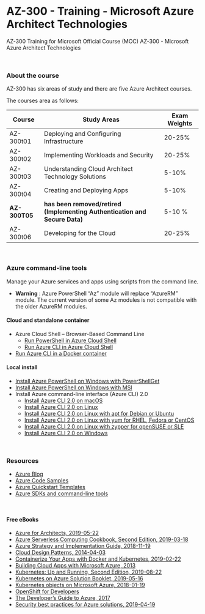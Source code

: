 # AZ-300 - Training - Microsoft Azure Architect Technologies
AZ-300 Training for Microsoft Official Course (MOC) AZ-300 - Microsoft Azure Architect Technologies

<br>

### About the course
AZ-300 has six areas of study and there are five Azure Architect courses.

The courses area as follows:
 
| Course | Study Areas | Exam Weights |
| --- | --- | --- |
| AZ-300t01 | Deploying and Configuring Infrastructure | 20-25% |
| AZ-300t02 | Implementing Workloads and Security  | 20-25% |
| AZ-300t03 | Understanding Cloud Architect Technology Solutions | 5-10% |
| AZ-300t04  | Creating and Deploying Apps | 5-10% |
|  **AZ-300T05** | **has been removed/retired (Implementing Authentication and Secure Data)** | 5-10 % |
| AZ-300t06 | Developing for the Cloud | 20-25% |



<br>
 
 ### Azure command-line tools
 Manage your Azure services and apps using scripts from the command line.
  * **Warning** : Azure PowerShell “Az” module will replace “AzureRM” module. The current version of some Az modules is not compatible with the older AzureRM modules.

 
 
 #### Cloud and standalone container
  * Azure Cloud Shell – Browser-Based Command Line 
     * [Run PowerShell in Azure Cloud Shell](https://shell.azure.com/)
     * [Run Azure CLI in Azure Cloud Shell](https://shell.azure.com/)
  * [Run Azure CLI in a Docker container](https://docs.microsoft.com/en-us/cli/azure/run-azure-cli-docker)
 
 
 
 #### Local install
  * [Install Azure PowerShell on Windows with PowerShellGet](https://docs.microsoft.com/en-us/powershell/azure/install-az-ps)
  * [Install Azure PowerShell on Windows with MSI](https://docs.microsoft.com/en-us/powershell/azure/install-az-ps)
  * Install Azure command-line interface (Azure CLI) 2.0
    * [Install Azure CLI 2.0 on macOS](https://docs.microsoft.com/en-us/cli/azure/install-azure-cli-macos)
    * [Install Azure CLI 2.0 on Linux](https://docs.microsoft.com/en-us/cli/azure/install-azure-cli-linux)
    * [Install Azure CLI 2.0 on Linux with apt for Debian or Ubuntu](https://docs.microsoft.com/en-us/cli/azure/install-azure-cli-apt)
    * [Install Azure CLI 2.0 on Linux with yum for RHEL, Fedora or CentOS](https://docs.microsoft.com/en-us/cli/azure/install-azure-cli-yum)
    * [Install Azure CLI 2.0 on Linux with zypper for openSUSE or SLE](https://docs.microsoft.com/en-us/cli/azure/install-azure-cli-zypper)
    * [Install Azure CLI 2.0 on Windows](https://docs.microsoft.com/en-us/cli/azure/install-azure-cli-windows)
  
<br>

### Resources
* [Azure Blog](https://azure.microsoft.com/en-us/blog/)
* [Azure Code Samples](https://azure.microsoft.com/en-in/resources/samples/)
* [Azure Quickstart Templates](https://azure.microsoft.com/en-in/resources/templates/)
* [Azure SDKs and command-line tools](https://azure.microsoft.com/en-us/downloads/)



 
<br>


#### Free eBooks
 * [Azure for Architects, 2019-05-22](https://azure.microsoft.com/en-us/resources/azure-for-architects/)
 * [Azure Serverless Computing Cookbook, Second Edition, 2019-03-18](https://azure.microsoft.com/en-in/resources/azure-serverless-computing-cookbook/)
 * [Azure Strategy and Implementation Guide, 2018-11-19](https://azure.microsoft.com/en-us/resources/azure-strategy-and-implementation-guide/en-us/)
 * [Cloud Design Patterns, 2014-04-03](https://www.microsoft.com/en-us/download/details.aspx?id=42026)
 * [Containerize Your Apps with Docker and Kubernetes, 2019-02-22](https://azure.microsoft.com/en-in/resources/containerize-your-apps-with-docker-and-kubernetes/)
 * [Building Cloud Apps with Microsoft Azure, 2013](http://download.microsoft.com/download/8/F/4/8F485F6E-EA78-43B5-84DE-1392EAB13779/Microsoft_Press_eBook_Building_Cloud_Apps_with%20Microsoft_Azure_PDF.pdf)
  * [Kubernetes: Up and Running, Second Edition, 2019-08-22](https://azure.microsoft.com/en-in/resources/kubernetes-up-and-running/)
  * [Kubernetes on Azure Solution Booklet, 2019-05-16](https://azure.microsoft.com/en-in/resources/kubernetes-on-azure-solution-booklet/)
  * [Kubernetes objects on Microsoft Azure, 2018-01-19](https://azure.microsoft.com/en-us/resources/kubernetes-objects-on-microsoft-azure/en-us/)
 * [OpenShift for Developers](https://www.openshift.com/for-developers/)
 * [The Developer’s Guide to Azure, 2017](https://azure.microsoft.com/en-us/campaigns/developer-guide/)
 * [Security best practices for Azure solutions, 2019-04-19](https://azure.microsoft.com/en-us/resources/security-best-practices-for-azure-solutions/)
 
<br>
